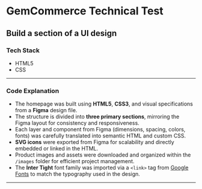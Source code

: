 # GemCommerce Technical Test

## Build a section of a UI design

### Tech Stack

- HTML5
- CSS

---

### Code Explanation

- The homepage was built using **HTML5**, **CSS3**, and visual specifications from a **Figma** design file.
- The structure is divided into **three primary sections**, mirroring the Figma layout for consistency and responsiveness.
- Each layer and component from Figma (dimensions, spacing, colors, fonts) was carefully translated into semantic HTML and custom CSS.
- **SVG icons** were exported from Figma for scalability and directly embedded or linked in the HTML.
- Product images and assets were downloaded and organized within the `/images` folder for efficient project management.
- The **Inter Tight** font family was imported via a `<link>` tag from [Google Fonts](https://fonts.googleapis.com) to match the typography used in the design.

---
